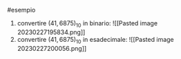 #esempio
1. convertire $(41,6875)_{10}$ in binario:
![[Pasted image 20230227195834.png]]
2. convertire $(41,6875)_{10}$ in esadecimale:
![[Pasted image 20230227200056.png]]

